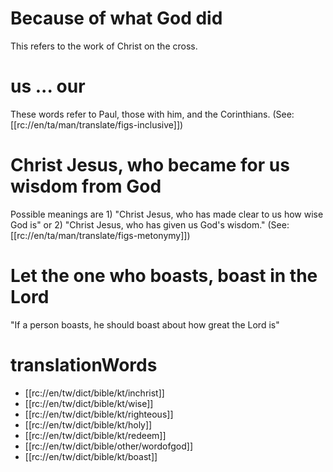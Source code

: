 # Because of what God did

This refers to the work of Christ on the cross.

# us ... our

These words refer to Paul, those with him, and the Corinthians. (See: [[rc://en/ta/man/translate/figs-inclusive]])

# Christ Jesus, who became for us wisdom from God

Possible meanings are 1) "Christ Jesus, who has made clear to us how wise God is" or 2) "Christ Jesus, who has given us God's wisdom." (See: [[rc://en/ta/man/translate/figs-metonymy]])

# Let the one who boasts, boast in the Lord

"If a person boasts, he should boast about how great the Lord is"

# translationWords

* [[rc://en/tw/dict/bible/kt/inchrist]]
* [[rc://en/tw/dict/bible/kt/wise]]
* [[rc://en/tw/dict/bible/kt/righteous]]
* [[rc://en/tw/dict/bible/kt/holy]]
* [[rc://en/tw/dict/bible/kt/redeem]]
* [[rc://en/tw/dict/bible/other/wordofgod]]
* [[rc://en/tw/dict/bible/kt/boast]]